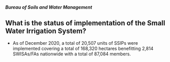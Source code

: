 ##### Bureau of Soils and Water Management

## What is the status of implementation of the Small Water Irrigation System?


 - As of December 2020, a total of 20,507 units of SSIPs were implemented covering a total of 168,320 hectares benefitting 2,814 SWISAs/FAs nationwide with a total of 87,084 members.
